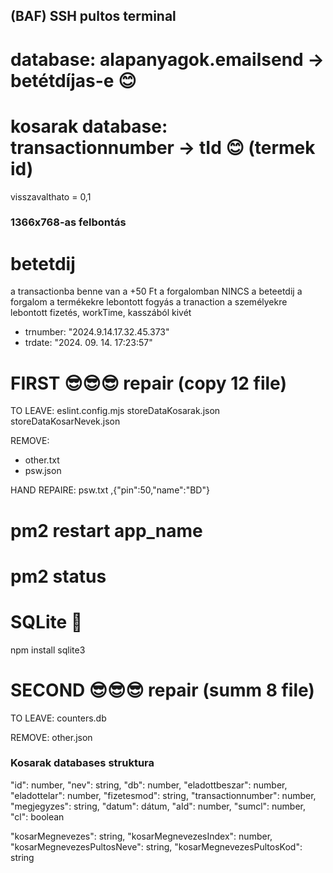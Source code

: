 ## (BAF) SSH pultos terminal

# database: alapanyagok.emailsend -> betétdíjas-e 😊

# kosarak database: transactionnumber -> tId 😊 (termek id)

visszavalthato = 0,1

### 1366x768-as felbontás

# betetdij

a transactionba benne van a +50 Ft
a forgalomban NINCS a beteetdij
a forgalom a termékekre lebontott fogyás
a tranaction a személyekre lebontott fizetés, workTime, kasszából kivét

- trnumber: "2024.9.14.17.32.45.373"
- trdate: "2024. 09. 14. 17:23:57"

# FIRST 😎😎😎 repair (copy 12 file)

TO LEAVE:
eslint.config.mjs
storeDataKosarak.json
storeDataKosarNevek.json

REMOVE:

- other.txt
- psw.json

HAND REPAIRE:
psw.txt ,{"pin":50,"name":"BD"}

# pm2 restart app_name

# pm2 status

# SQLite 👑

npm install sqlite3

# SECOND 😎😎😎 repair (summ 8 file)

TO LEAVE:
counters.db

REMOVE:
other.json

### Kosarak databases struktura

"id": number,
"nev": string,
"db": number,
"eladottbeszar": number,
"eladottelar": number,
"fizetesmod": string,
"transactionnumber": number,
"megjegyzes": string,
"datum": dátum,
"aId": number,
"sumcl": number,
"cl": boolean

"kosarMegnevezes": string,
"kosarMegnevezesIndex": number,
"kosarMegnevezesPultosNeve": string,
"kosarMegnevezesPultosKod": string

